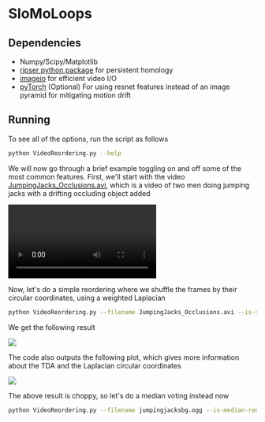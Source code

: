 # SloMoLoops


## Dependencies
* Numpy/Scipy/Matplotlib
* [ripser python package] for persistent homology
* [imageio] for efficient video I/O
* [pyTorch] (Optional) For using resnet features instead of an image pyramid for mitigating motion drift


## Running
To see all of the options, run the script as follows

~~~~~ bash
python VideoReordering.py --help
~~~~~

We will now go through a brief example toggling on and off some of the most common features.  First, we'll start with the video <a href = "http://www.ctralie.com/Research/SloMoLoops/JumpingJacks_Occlusions.avi">JumpingJacks_Occlusions.avi</a>, which is a video of two men doing jumping jacks with a drifting occluding object added

<video controls>
  <source src='http://www.ctralie.com/Research/SloMoLoops/jumpingjacksbg.ogg' type="video/ogg">
Your browser does not support the video tag.
</video>

Now, let's do a simple reordering where we shuffle the frames by their circular coordinates, using a weighted Laplacian

~~~~~ bash
python VideoReordering.py --filename JumpingJacks_Occlusions.avi --is-simple-reorder --is-weighted-laplacian --show-plots
~~~~~

We get the following result

<img src = "JumpingJacks_Occlusions-reordered-0-simple-weighted-img-0.gif">


The code also outputs the following plot, which gives more information about the TDA and the Laplacian circular coordinates

<img src = "http://www.ctralie.com/Research/SloMoLoops/JumpingJacks_Occlusions-reordered-0-simple-weighted-img-0_CircCoords.svg">

The above result is choppy, so let's do a median voting instead now

~~~~~ bash
python VideoReordering.py --filename jumpingjacksbg.ogg --is-median-reorder --is-weighted-laplacian
~~~~~

[Christopher Tralie]: <http://www.ctralie.com>
[Matthew Berger]: <https://matthewberger.github.io/>
[ripser python package]: <https://github.com/ctralie/ripser>
[pyTorch]: <http://pytorch.org/>
[imageio]: <http://imageio.readthedocs.io/en/latest/installation.html>
